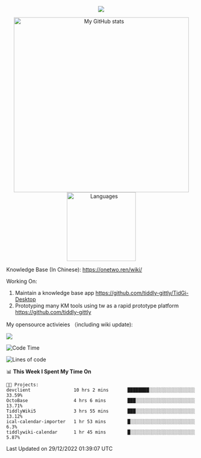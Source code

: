 <a href="https://github.com/linonetwo">
    <p align="center">
        <img src="https://github-profile-trophy.vercel.app/?username=linonetwo&column=7&theme=onedark"/>
    </p>
</a>
<a align="center" href="https://github.com/linonetwo">
  <p align="center">
    <img src="https://github-readme-stats.vercel.app/api?username=linonetwo&show_icons=true&count_private=true" alt="My GitHub stats" width="465"/>
    <img src="https://github-readme-stats.vercel.app/api/top-langs/?username=linonetwo&layout=compact&langs_count=10" alt="Languages" height="183">
  </p>
</a>

Knowledge Base (In Chinese): https://onetwo.ren/wiki/

Working On: 

1. Maintain a knowledge base app https://github.com/tiddly-gittly/TidGi-Desktop
1. Prototyping many KM tools using tw as a rapid prototype platform https://github.com/tiddly-gittly

My opensource activieies （including wiki update):

![](https://visitor-badge.glitch.me/badge?page_id=linonetwo.linonetwo)

<!--START_SECTION:waka-->
![Code Time](http://img.shields.io/badge/Code%20Time-1%2C405%20hrs%208%20mins-blue)

![Lines of code](https://img.shields.io/badge/From%20Hello%20World%20I%27ve%20Written-2%20Million%20lines%20of%20code-blue)

📊 **This Week I Spent My Time On** 

```text
🐱‍💻 Projects: 
devclient                10 hrs 2 mins       ████████░░░░░░░░░░░░░░░░░   33.59% 
OctoBase                 4 hrs 6 mins        ███░░░░░░░░░░░░░░░░░░░░░░   13.71% 
TiddlyWiki5              3 hrs 55 mins       ███░░░░░░░░░░░░░░░░░░░░░░   13.12% 
ical-calendar-importer   1 hr 53 mins        █░░░░░░░░░░░░░░░░░░░░░░░░   6.3% 
tiddlywiki-calendar      1 hr 45 mins        █░░░░░░░░░░░░░░░░░░░░░░░░   5.87%

```


 Last Updated on 29/12/2022 01:39:07 UTC
<!--END_SECTION:waka-->
